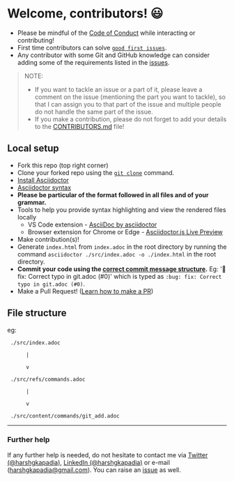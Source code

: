 # Welcome, contributors! :smiley:

- Please be mindful of the [Code of Conduct](https://github.com/HarshKapadia2/git_basics/blob/master/CODE_OF_CONDUCT.md) while interacting or contributing!
- First time contributors can solve [`good first issues`](https://github.com/HarshKapadia2/git_basics/issues?q=is%3Aopen+is%3Aissue+label%3A%22good+first+issue%22).
- Any contributor with some Git and GitHub knowledge can consider adding some of the requirements listed in the [issues](https://github.com/HarshKapadia2/git_basics/issues).

> NOTE:
> - If you want to tackle an issue or a part of it, please leave a comment on the issue (mentioning the part you want to tackle), so that I can assign you to that part of the issue and multiple people do not handle the same part of the issue.
> - If you make a contribution, please do not forget to add your details to the [CONTRIBUTORS.md](CONTRIBUTORS.md) file!

## Local setup

- Fork this repo (top right corner)
- Clone your forked repo using the [`git clone`](https://harshkapadia2.github.io/git_basics/#_git_clone) command.
- [Install Asciidoctor](https://asciidoctor.org/#installation)
- [Asciidoctor syntax](https://asciidoctor.org/docs/asciidoc-syntax-quick-reference/) 
- **Please be particular of the format followed in all files and of your grammar.**
- Tools to help you provide syntax highlighting and view the rendered files locally
  - VS Code extension - [AsciiDoc by asciidoctor](https://marketplace.visualstudio.com/items?itemName=asciidoctor.asciidoctor-vscode)
  - Browser extension for Chrome or Edge - [Asciidoctor.js Live Preview](https://chrome.google.com/webstore/detail/asciidoctorjs-live-previe/iaalpfgpbocpdfblpnhhgllgbdbchmia)
- Make contribution(s)!
- Generate `index.html` from `index.adoc` in the root directory by running the command `asciidoctor ./src/index.adoc -o ./index.html` in the root directory.
- **Commit your code using the [correct commit message structure](https://harshkapadia2.github.io/git_basics/#_git_commit).** Eg: ':bug: fix: Correct typo in git.adoc (#0)' which is typed as `:bug: fix: Correct typo in git.adoc (#0)`.
- Make a Pull Request! ([Learn how to make a PR](https://github.com/firstcontributions/first-contributions))

## File structure

eg:

```
 ./src/index.adoc

      |

      v

 ./src/refs/commands.adoc

      |

      v

 ./src/content/commands/git_add.adoc
 ```

---

### Further help

If any further help is needed, do not hesitate to contact me via [Twitter (@harshgkapadia)](https://twitter.com/harshgkapadia), [LinkedIn (@harshgkapadia)](https://www.linkedin.com/in/harshgkapadia/) or e-mail (harshgkapadia@gmail.com). You can raise an [issue](https://github.com/HarshKapadia2/git_basics/issues) as well.
